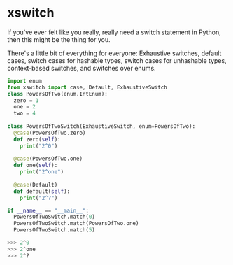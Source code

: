 # xswitch
If you've ever felt like you really, really need a switch statement in Python, then this might be the thing for you.

There's a little bit of everything for everyone: Exhaustive switches, default cases, switch cases for hashable types, switch cases for unhashable types, context-based switches, and switches over enums.

```python
import enum
from xswitch import case, Default, ExhaustiveSwitch
class PowersOfTwo(enum.IntEnum):
  zero = 1
  one = 2
  two = 4
  
class PowersOfTwoSwitch(ExhaustiveSwitch, enum=PowersOfTwo):
  @case(PowersOfTwo.zero)
  def zero(self):
    print("2^0")
  
  @case(PowersOfTwo.one)
  def one(self):
    print("2^one")
  
  @case(Default)
  def default(self):
    print("2^?")

if __name__ == "__main__":
  PowersOfTwoSwitch.match(0)
  PowersOfTwoSwitch.match(PowersOfTwo.one)
  PowersOfTwoSwitch.match(5)

>>> 2^0
>>> 2^one
>>> 2^?
```


